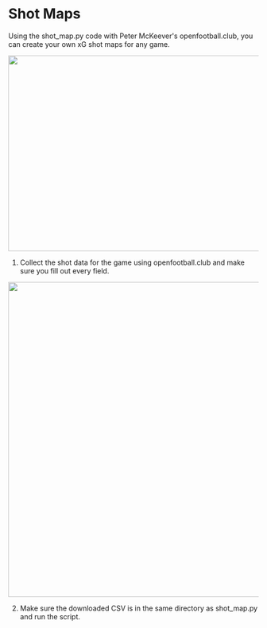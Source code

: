# Shot Maps
Using the shot_map.py code with Peter McKeever's openfootball.club, you can create your own xG shot maps for any game.
<p align="center">
  <img width="600" height="394" src="https://user-images.githubusercontent.com/57690237/82160978-c3f23680-985e-11ea-9be2-870cd3e8cad3.png">
</p>

1. Collect the shot data for the game using openfootball.club and make sure you fill out every field.
<p align="center">
  <img width="1365" height="634" src="https://user-images.githubusercontent.com/57690237/82160376-7e336f00-985a-11ea-948b-1a7eb19b6c03.png">
</p>


2. Make sure the downloaded CSV is in the same directory as shot_map.py and run the script.


